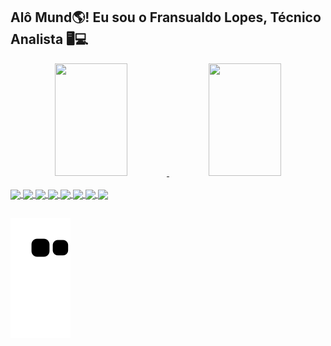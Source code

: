 ## Alô Mund🌎! Eu sou o Fransualdo Lopes, Técnico Analista 🖥️💻
<div align="center">
 <a href="https://github.com/Fransualdo-Lopes">
 <img height="180em" width="48%" src="https://github-readme-stats.vercel.app/api?username=Fransualdo-Lopes&show_icons=true&theme=tokyonight&include_all_commits=true&count_private=true"/>
 <img height="180em" width="48%" src="https://github-readme-stats.vercel.app/api/top-langs/?username=Fransualdo-Lopes&layout=compact&langs_count=7&theme=tokyonight"/> 
</div>
  
</div style="display: inline_block"><br>
<img align="center" width="4%" src="https://cdn.jsdelivr.net/gh/devicons/devicon/icons/linux/linux-original.svg" />       
<img align="center" width="4%" src="https://cdn.jsdelivr.net/gh/devicons/devicon/icons/vscode/vscode-original-wordmark.svg" />  
<img align="center" width="4%" src="https://cdn.jsdelivr.net/gh/devicons/devicon/icons/cplusplus/cplusplus-original.svg" />
<img align="center" width="4%" src="https://cdn.jsdelivr.net/gh/devicons/devicon/icons/java/java-original.svg" /> 
<img align="center" width="4%" src="https://cdn.jsdelivr.net/gh/devicons/devicon/icons/python/python-original-wordmark.svg" />
<img align="center" width="4%" src="https://cdn.jsdelivr.net/gh/devicons/devicon/icons/html5/html5-original.svg" />
<img align="center" width="4%" src="https://cdn.jsdelivr.net/gh/devicons/devicon/icons/css3/css3-original.svg" />
<img align="center" width="4%" src="https://cdn.jsdelivr.net/gh/devicons/devicon/icons/php/php-original.svg" />      
</div>  

##
![Snake animation](https://github.com/Fransualdo-Lopes/Fransualdo-Lopes/blob/output/github-contribution-grid-snake.svg)
<div>
 

          

 
          
          
  
  
